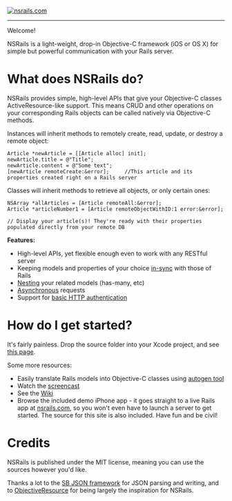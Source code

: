[![nsrails.com](http://i.imgur.com/3FFpT.png)](http://nsrails.com/)

***

Welcome!

NSRails is a light-weight, drop-in Objective-C framework (iOS or OS X) for simple but powerful communication with your Rails server.


What does NSRails do?
========

NSRails provides simple, high-level APIs that give your Objective-C classes ActiveResource-like support. This means CRUD and other operations on your corresponding Rails objects can be called natively via Objective-C methods.

Instances will inherit methods to remotely create, read, update, or destroy a remote object:

```objc
Article *newArticle = [[Article alloc] init];
newArticle.title = @"Title";
newArticle.content = @"Some text";
[newArticle remoteCreate:&error];     //This article and its properties created right on a Rails server
```

Classes will inherit methods to retrieve all objects, or only certain ones:

```objc
NSArray *allArticles = [Article remoteAll:&error];
Article *articleNumber1 = [Article remoteObjectWithID:1 error:&error];

// Display your article(s)! They're ready with their properties populated directly from your remote DB
```

**Features:**
* High-level APIs, yet flexible enough even to work with any RESTful server
* Keeping models and properties of your choice [in-sync](https://github.com/dingbat/nsrails/wiki/NSRailsSync) with those of Rails
* [Nesting](https://github.com/dingbat/nsrails/wiki/Nesting) your related models (has-many, etc)
* [Asynchronous](https://github.com/dingbat/nsrails/wiki/NSRailsModel) requests
* Support for [basic HTTP authentication](https://github.com/dingbat/nsrails/wiki/NSRConfig)

How do I get started?
========

It's fairly painless. Drop the source folder into your Xcode project, and see [this page](https://github.com/dingbat/nsrails/wiki/Getting-Started).

Some more resources:

* Easily translate Rails models into Objective-C classes using [autogen tool](https://github.com/dingbat/nsrails/tree/master/autogen)
* Watch the [screencast](http://vimeo.com/dq/nsrails)
* See the [Wiki](https://github.com/dingbat/nsrails/wiki)
* Browse the included demo iPhone app - it goes straight to a live Rails app at [nsrails.com](http://nsrails.com), so you won't even have to launch a server to get started. The source for this site is also included. Have fun and be civil!

Credits 
========

NSRails is published under the MIT license, meaning you can use the sources however you'd like.

Thanks a lot to the [SB JSON framework](https://github.com/stig/json-framework) for JSON parsing and writing, and to [ObjectiveResource](https://github.com/yfactorial/objectiveresource) for being largely the inspiration for NSRails.